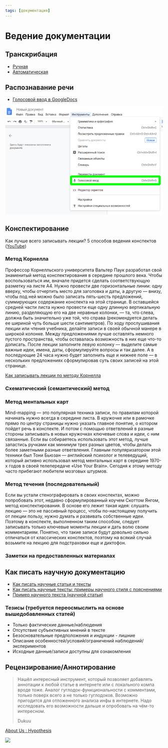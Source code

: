 ```yaml
---
tags: [документация]
---
```

# Ведение документации

## Транскрибация

- [Ручная](https://dvorkin.by/transcribe/)
- [Автоматическая](https://www.compgramotnost.ru/programmy/perevod-rechi-v-tekst)

## Распознавание речи

- [Голосовой ввод в GoogleDocs](https://docs.google.com/document/u/0/)

![Голосовой ввод в GoogleDocs](../assets/%D0%93%D0%BE%D0%BB%D0%BE%D1%81%D0%BE%D0%B2%D0%BE%D0%B9%20%D0%B2%D0%B2%D0%BE%D0%B4%20%D0%B2%20GoogleDocs.png)

## Конспектирование

Как лучше всего записывать лекции? 5 способов ведения конспектов ([YouTube](https://youtu.be/JjzGFQfYLto))

### Метод Корнелла

Профессор Корнелльского университета Вальтер Паук разработал свой знаменитый метод конспектирования в середине прошлого века. Чтобы воспользоваться им, вначале придется сделать соответствующую разметку на листе А4. Нужно провести две горизонтальные линии: одну вверху, чтобы отчертить место для заголовка и даты, а другую — внизу, чтобы под ней можно было записать пять-шесть предложений, суммирующих содержание конспекта на этой странице. В оставшейся средней части листа нужно провести еще одну длинную вертикальную линию, разделяющую его на две неравные колонки, — та, что слева, должна быть значительно уже той, что справа (рекомендуется делать ее шириной чуть больше шести сантиметров). По ходу прослушивания лекции или чтения учебника, делайте записи в своей обычной манере в широкой колонке. Между предложениями лучше оставлять немного пустого пространства, чтобы оставалась возможность в них еще что-то дописать. После лекции заполните левую колонку — выделите самые важные идеи, имена, даты, сформулируйте вопросы и так далее. А в последующие 24 часа нужно будет заполнить еще и нижнее поле — в нескольких предложениях сформулировав суть своих записей на этой странице.

[Как записывать лекции по методу Корнелла](https://lifehacker.ru/metod-kornella/)

### Схематический (семантический) метод

### Метод ментальных карт

Mind-mapping — это популярная техника записи, по правилам которой начинать нужно всегда в середине листа. В кружочке или в рамочке прямо по центру страницы нужно указать главное понятие, о котором пойдет речь в конспекте. И потом с помощью ответвлений в разные стороны записывать в новых кружочках ключевые слова и идеи, с ним связанные. Если вы собираетесь использовать этот метод, лучше запастись ручками как минимум трех разных цветов, чтобы делать более заметными разные ответвления. Главным популяризатором этой техники был Тони Бьюзан — английский психолог и телеведущий, который активно использовал метод ментальных карт в середине 1970-х годов в своей телепередаче «Use Your Brain». Сегодня к этому методу часто прибегают любители мозговых штурмов.

### Метод течения (последовательный)

Если вы устали стенографировать в своих конспектах, можно попробовать этот, недавно сформулированный коучем Скоттом Янгом, метод конспектирования. В основе его лежит такая идея: слушать лекцию — это не пассивный процесс, чтобы по-настоящему получить от лекции пользу, нужно думать и развивать собственные идеи. Поэтому в конспекте, выполненном таким способом, следует записывать только ключевые моменты лекции и дать волю своим комментариям. Понятно, что такие записи будут довольно сильно отличаться от классических конспектов, поэтому на всякий случай возьмите на лекцию для подстраховки еще и диктофон.

### Заметки на предоставленных материалах

## Как писать научную документацию 

- [Как писать научные статьи и тексты](https://docs.google.com/document/d/1gRTjxEADGeO765gfzvojt6H44kUTwsj-KBmILVXCVag/edit?usp=sharing)
- [Как писать научные тексты: примеры научного стиля с пояснениями](https://docs.google.com/document/d/19bvANX2lmQZRfD74fS37x2QP_1bMbcQRyDf8UJxB-og/edit?usp=sharing)
- [Пример научного текста (научной статьи)](https://docs.google.com/document/d/1KJSHJQL0ZrbbCnWJjTvjGJ9GdxO36kUBDgQHRvUkn_0/edit?usp=sharing)

### Тезисы (требуется переосмыслить на основе вышедобавленных статей)

- Только фактические данные/наблюдения
- Отсутствие субъективных мнений в тексте
- Безосновательные предположения и индукции - лишние
- Описание особенностей/условий/ограничений
наблюдений/экспериментов
- Исходные данные/записи доступны для ознакомления

## Рецензирование/Аннотирование

> Нашёл интересный инструмент, который позволяет добавлять аннотации к любой статье в интернете или с локального компа вроде тоже. Аналог гуглодок-функциональности с комментами, только поверх всего а не только гуглодоков. Возможно пригодится для отложенного анализа инфы в интернете. Надо исследовать его возможности дальше и опробовать на чём-то интересном.
> 
> Dukuu

[About Us : Hypothesis](https://web.hypothes.is/about/)

![](https://media.discordapp.net/attachments/782228767971213342/788395384111104010/unknown.png?width=1086&height=630)
